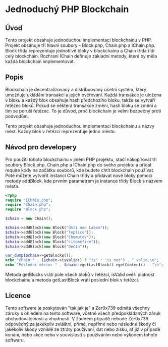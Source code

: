 # Jednoduchý PHP Blockchain

## Úvod

Tento projekt obsahuje jednoduchou implementaci blockchainu v PHP. Projekt obsahuje tři hlavní soubory - Block.php, Chain.php a IChain.php. Block třída reprezentuje jednotlivé bloky v blockchainu a Chain třída řídí celý blockchain. Rozhraní IChain definuje základní metody, které by měla každá blockchain implementovat.

## Popis

Blockchain je decentralizovaný a distribuovaný účetní systém, který umožňuje ukládání transakcí a jejich ověřování. Každá transakce je uložena v bloku a každý blok obsahuje hash předchozího bloku, takže se vytváří řetězec bloků. Pokud se některá transakce změní, hash bloku se změní a tím se poruší řetězec. To je důvod, proč blockchain je velmi bezpečný proti podvodům.

Tento projekt obsahuje jednoduchou implementaci blockchainu s názvy měst. Každý blok v řetězci reprezentuje jedno město.

## Návod pro developery

Pro použití tohoto blockchainu v jiném PHP projektu, stačí nakopírovat tři soubory Block.php, Chain.php a IChain.php do svého projektu a přidat require kódy na začátku souborů, kde budete chtít blockchain používat. Poté můžete vytvořit instanci Chain třídy a přidávat nové bloky pomocí metody addBlock, kde prvním parametrem je instance třídy Block s názvem města.
```php
<?php
require "IChain.php";
require "Chain.php";
require "Block.php";

$chain = new Chain();

$chain->addBlock(new Block("Ústí nad Labem"));
$chain->addBlock(new Block("Teplice"));
$chain->addBlock(new Block("Chomutov"));
$chain->addBlock(new Block("Litoměřice"));
$chain->addBlock(new Block("Děčín"));

var_dump($chain->getBlocks());
echo "Chain " . ($chain->isValid() ? "is" : "is not") . " valid.\n";
echo "Poslední město: " . $chain->getLastBlock()->getContent() . "\n";
```

Metoda getBlocks vrátí pole všech bloků v řetězci, isValid ověří platnost blockchainu a metoda getLastBlock vrátí poslední blok v řetězci.

## Licence

Tento software je poskytován "tak jak je" a Zer0x739 odmítá všechny záruky s ohledem na tento software, včetně všech předpokládaných záruk obchodovatelnosti a vhodnosti. V žádném případě nebude Zer0x739 odpovědný za jakékoliv zvláštní, přímé, nepřímé nebo následné škody či jakékoliv škody vzniklé ze ztráty používání, dat nebo zisku, ať již v případě konání, nebo akce nebo v souvislosti s používáním nebo výkonem tohoto softwaru.
